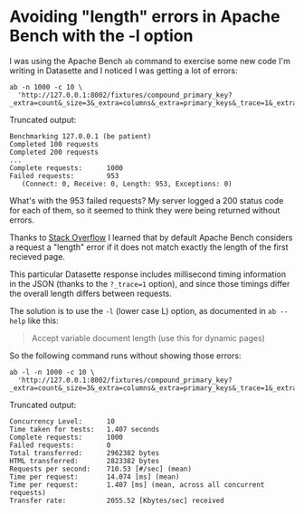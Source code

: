 # Avoiding "length" errors in Apache Bench with the -l option

I was using the Apache Bench `ab` command to exercise some new code I'm writing in Datasette and I noticed I was getting a lot of errors:

```
ab -n 1000 -c 10 \
  'http://127.0.0.1:8002/fixtures/compound_primary_key?_extra=count&_size=3&_extra=columns&_extra=primary_keys&_trace=1&_extra=debug'
```
Truncated output:
```
Benchmarking 127.0.0.1 (be patient)
Completed 100 requests
Completed 200 requests
...
Complete requests:      1000
Failed requests:        953
   (Connect: 0, Receive: 0, Length: 953, Exceptions: 0)
```
What's with the 953 failed requests? My server logged a 200 status code for each of them, so it seemed to think they were being returned without errors.

Thanks to [Stack Overflow](https://stackoverflow.com/questions/579450/load-testing-with-ab-fake-failed-requests-length/579466) I learned that by default Apache Bench considers a request a "length" error if it does not match exactly the length of the first recieved page.

This particular Datasette response includes millisecond timing information in the JSON (thanks to the `?_trace=1` option), and since those timings differ the overall length differs between requests.

The solution is to use the `-l` (lower case L) option, as documented in `ab --help` like this:

> Accept variable document length (use this for dynamic pages)

So the following command runs without showing those errors:
```
ab -l -n 1000 -c 10 \
  'http://127.0.0.1:8002/fixtures/compound_primary_key?_extra=count&_size=3&_extra=columns&_extra=primary_keys&_trace=1&_extra=debug'
```
Truncated output:
```
Concurrency Level:      10
Time taken for tests:   1.407 seconds
Complete requests:      1000
Failed requests:        0
Total transferred:      2962382 bytes
HTML transferred:       2823382 bytes
Requests per second:    710.53 [#/sec] (mean)
Time per request:       14.074 [ms] (mean)
Time per request:       1.407 [ms] (mean, across all concurrent requests)
Transfer rate:          2055.52 [Kbytes/sec] received
```

